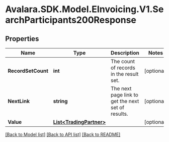 # Avalara.SDK.Model.EInvoicing.V1.SearchParticipants200Response

## Properties

Name | Type | Description | Notes
------------ | ------------- | ------------- | -------------
**RecordSetCount** | **int** | The count of records in the result set. | [optional] 
**NextLink** | **string** | The next page link to get the next set of results. | [optional] 
**Value** | [**List&lt;TradingPartner&gt;**](TradingPartner.md) |  | [optional] 

[[Back to Model list]](../../../README.md#documentation-for-models) [[Back to API list]](../../../README.md#documentation-for-api-endpoints) [[Back to README]](../../../README.md)

